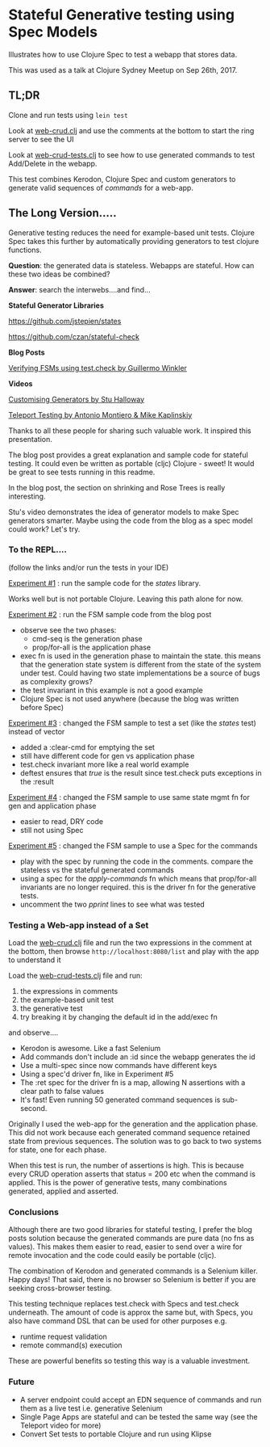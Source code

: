# Stateful Generative testing using Spec Models

Illustrates how to use Clojure Spec to test a webapp that stores data.

This was used as a talk at Clojure Sydney Meetup on Sep 26th, 2017.

## TL;DR

Clone and run tests using `lein test`

Look at [web-crud.clj](https://github.com/stevebuik/stateful-generative-tests/blob/master/src/stateful_testing/web_crud.clj) and use the comments at the bottom to start the ring server to see the UI

Look at [web-crud-tests.clj](https://github.com/stevebuik/stateful-generative-tests/blob/master/test/stateful_testing/web_crud_tests.clj) to see how to use generated commands to test Add/Delete in the webapp.

This test combines Kerodon, Clojure Spec and custom generators to generate valid sequences of *commands* for a web-app.

## The Long Version.....

Generative testing reduces the need for example-based unit tests.
Clojure Spec takes this further by automatically providing generators to test clojure functions.

**Question**: the generated data is stateless. Webapps are stateful. How can these two ideas be combined?

**Answer**: search the interwebs....and find...

**Stateful Generator Libraries**

https://github.com/jstepien/states

https://github.com/czan/stateful-check

**Blog Posts**

[Verifying FSMs using test.check by Guillermo Winkler](http://blog.guillermowinkler.com/blog/2015/04/12/verifying-state-machine-behavior-using-test-dot-check/)

**Videos**

[Customising Generators by Stu Halloway](https://www.youtube.com/watch?v=WoFkhE92fqc)

[Teleport Testing by Antonio Montiero & Mike Kaplinskiy](https://www.youtube.com/watch?v=qijWBPYkRAQ)

Thanks to all these people for sharing such valuable work. It inspired this presentation.

The blog post provides a great explanation and sample code for stateful testing.
It could even be written as portable (cljc) Clojure - sweet! It would be great to see tests running in this readme.

In the blog post, the section on shrinking and Rose Trees is really interesting.

Stu's video demonstrates the idea of generator models to make Spec generators smarter.
Maybe using the code from the blog as a spec model could work? Let's try.

### To the REPL....

(follow the links and/or run the tests in your IDE)

[Experiment #1](https://github.com/stevebuik/stateful-generative-tests/blob/master/test/stateful_testing/states_lib_tests.clj)
: run the sample code for the *states* library.

Works well but is not portable Clojure. Leaving this path alone for now.

[Experiment #2](https://github.com/stevebuik/stateful-generative-tests/blob/master/test/stateful_testing/fsm_tests.clj)
: run the FSM sample code from the blog post

* observe see the two phases:
    * cmd-seq is the generation phase
    * prop/for-all is the application phase
* exec fn is used in the generation phase to maintain the state.
this means that the generation state system is different from the state of the system under test. Could having two state implementations be a source of bugs as complexity grows?
* the test invariant in this example is not a good example
* Clojure Spec is not used anywhere (because the blog was written before Spec)

[Experiment #3](https://github.com/stevebuik/stateful-generative-tests/blob/master/test/stateful_testing/fsm_tests2.clj)
: changed the FSM sample to test a set (like the *states* test) instead of vector

* added a :clear-cmd for emptying the set
* still have different code for gen vs application phase
* test.check invariant more like a real world example
* deftest ensures that *true* is the result since test.check puts exceptions in the :result

[Experiment #4](https://github.com/stevebuik/stateful-generative-tests/blob/master/test/stateful_testing/fsm_tests3.clj)
: changed the FSM sample to use same state mgmt fn for gen and application phase

* easier to read, DRY code
* still not using Spec

[Experiment #5](https://github.com/stevebuik/stateful-generative-tests/blob/master/test/stateful_testing/fsm_tests4.clj)
: changed the FSM sample to use a Spec for the commands

* play with the spec by running the code in the comments. compare the stateless vs the stateful generated commands
* using a spec for the *apply-commands* fn which means that prop/for-all invariants are no longer required.
this is the driver fn for the generative tests.
* uncomment the two *pprint* lines to see what was tested

### Testing a Web-app instead of a Set

Load the [web-crud.clj](https://github.com/stevebuik/stateful-generative-tests/blob/master/src/stateful_testing/web_crud.clj)
file and run the two expressions in the comment at the bottom, then browse `http://localhost:8080/list`
and play with the app to understand it

Load the [web-crud-tests.clj](https://github.com/stevebuik/stateful-generative-tests/blob/master/test/stateful_testing/web_crud_tests.clj)
file and run:

1. the expressions in comments
2. the example-based unit test
3. the generative test
4. try breaking it by changing the default id in the add/exec fn

and observe....

* Kerodon is awesome. Like a fast Selenium
* Add commands don't include an :id since the webapp generates the id
* Use a multi-spec since now commands have different keys
* Using a spec'd driver fn, like in Experiment #5
* The :ret spec for the driver fn is a map, allowing N assertions with a clear path to false values
* It's fast! Even running 50 generated command sequences is sub-second.

Originally I used the web-app for the generation and the application phase.
This did not work because each generated command sequence retained state from previous sequences.
The solution was to go back to two systems for state, one for each phase.

When this test is run, the number of assertions is high. This is because every CRUD operation asserts that status = 200 etc when the command is applied.
This is the power of generative tests, many combinations generated, applied and asserted.

### Conclusions

Although there are two good libraries for stateful testing, I prefer the blog posts solution because the generated commands are pure data (no fns as values).
This makes them easier to read, easier to send over a wire for remote invocation and the code could easily be portable (cljc).

The combination of Kerodon and generated commands is a Selenium killer. Happy days!
That said, there is no browser so Selenium is better if you are seeking cross-browser testing.

This testing technique replaces test.check with Specs and test.check underneath.
The amount of code is approx the same but, with Specs, you also have command DSL that can be used for other purposes
e.g.
* runtime request validation
* remote command(s) execution

These are powerful benefits so testing this way is a valuable investment.

### Future

* A server endpoint could accept an EDN sequence of commands and run them as a live test i.e. generative Selenium
* Single Page Apps are stateful and can be tested the same way (see the Teleport video for more)
* Convert Set tests to portable Clojure and run using Klipse


